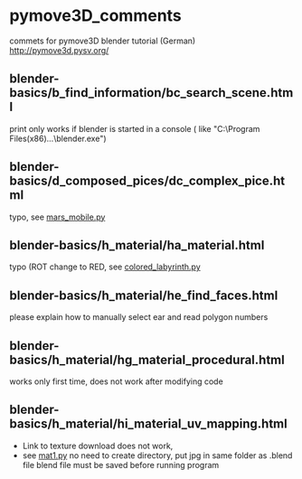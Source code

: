 pymove3D_comments
=================

commets for pymove3D blender tutorial (German) http://pymove3d.pysv.org/


blender-basics/b_find_information/bc_search_scene.html
------------------------------------------------------

print only works if blender is started in a console ( like "C:\Program Files(x86)\...\blender.exe")

blender-basics/d_composed_pices/dc_complex_pice.html
----------------------------------------------------

typo, see [mars_mobile.py](mars_mobile.py)

blender-basics/h_material/ha_material.html
------------------------------------------

typo (ROT change to RED, see [colored_labyrinth.py](colored_labyrinth.py) 

blender-basics/h_material/he_find_faces.html
--------------------------------------------

please explain how to manually select ear and read polygon numbers

blender-basics/h_material/hg_material_procedural.html
-----------------------------------------------------

works only first time, does not work after modifying code

blender-basics/h_material/hi_material_uv_mapping.html
-----------------------------------------------------

  * Link to texture download does not work,
  *  see [mat1.py](mat1.py) no need to create directory, put jpg in same folder as .blend file 
blend file must be saved before running program
